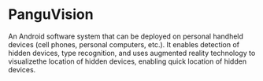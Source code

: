 # PanguVision

An Android software system that
can be deployed on personal handheld devices (cell phones, personal computers, etc.). It enables detection of hidden devices, type recognition, and uses augmented reality technology to visualizethe location of hidden devices, enabling quick location of hidden devices.
